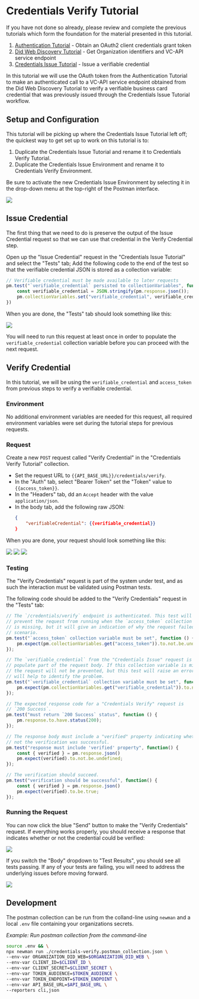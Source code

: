 # Credentials Verify Tutorial

If you have not done so already, please review and complete the previous tutorials which form the foundation for the material presented in this tutorial.

1. [Authentication Tutorial](../authentication/README.md) - Obtain an OAuth2 client credentials grant token
1. [Did Web Discovery Tutorial](../did-web-discovery/README.md) - Get Organization identifiers and VC-API service endpoint
1. [Credentials Issue Tutorial](../credentials-issue/README.md) - Issue a verifiable credential

In this tutorial we will use the OAuth token from the Authentication Tutorial to make an authenticated call to a VC-API service endpoint obtained from the Did Web Discovery Tutorial to verify a verifiable business card credential that was previously issued through the Credentials Issue Tutorial workflow.

## Setup and Configuration

This tutorial will be picking up where the Credentials Issue Tutorial left off; the quickest way to get set up to work on this tutorial is to:

1. Duplicate the Credentials Issue Tutorial and rename it to Credentials Verify Tutorial.
1. Duplicate the Credentials Issue Environment and rename it to Credentials Verify Environment.

Be sure to activate the new Credentials Issue Environment by selecting it in the drop-down menu at the top-right of the Postman interface.

<img src="./resources/select-environment.png"/>

## Issue Credential

The first thing that we need to do is preserve the output of the Issue Credential request so that we can use that credential in the Verify Credential step.

Open up the "Issue Credential" request in the "Credentials Issue Tutorial" and select the "Tests" tab; Add the following code to the end of the test so that the verifiable credential JSON is stored as a collection variable:

```javascript
// Verifiable credential must be made available to later requests
pm.test("`verifiable_credential` persisted to collectionVariables", function() {
    const verifiable_credential = JSON.stringify(pm.response.json());
    pm.collectionVariables.set("verifiable_credential", verifiable_credential);
})
```

When you are done, the "Tests" tab should look something like this:

<img src="./resources/persist-verifiable-credential.png"/>

You will need to run this request at least once in order to populate the `verifiable_credential` collection variable before you can proceed with the next request.

## Verify Credential

In this tutorial, we will be using the `verifiable_credential` and `access_token` from previous steps to verify a verifiable credential.

### Environment

No additional environment variables are needed for this request, all required environment variables were set during the tutorial steps for previous requests.

### Request

Create a new `POST` request called "Verify Credential" in the "Credentials Verify Tutorial" collection.

* Set the request URL to `{{API_BASE_URL}}/credentials/verify`.
* In the "Auth" tab, select "Bearer Token" set the "Token" value to `{{access_token}}`.
* In the "Headers" tab, dd an `Accept` header with the value `application/json`.
* In the body tab, add the following raw JSON:
  ```json
  {
      "verifiableCredential": {{verifiable_credential}}
  }
  ```

When you are done, your request should look something like this:

<img src="./resources/verify-credential-auth.png"/>
<img src="./resources/verify-credential-headers.png"/>
<img src="./resources/verify-credential-body.png"/>

### Testing

The "Verify Credentials" request is part of the system under test, and as such the interaction must be validated using Postman tests.

The following code should be added to the "Verify Credentials" request in the "Tests" tab:

```javascript
// The `/credentials/verify` endpoint is authenticated. This test will not
// prevent the request from running when the `access_token` collection variable
// is missing, but it will give an indication of why the request failed in that
// scenario.
pm.test("`access_token` collection variable must be set", function () {
    pm.expect(pm.collectionVariables.get("access_token")).to.not.be.undefined;
});

// The `verifiable_credential` from the "Credentials Issue" request is used to
// populate part of the request body. If this collection variable is missing,
// the request will not be prevented, but this test will raise an error that
// will help to identify the problem.
pm.test("`verifiable_credential` collection variable must be set", function () {
    pm.expect(pm.collectionVariables.get("verifiable_credential")).to.not.be.undefined;
});

// The expected response code for a "Credentials Verify" request is
// `200 Success`.
pm.test("must return `200 Success` status", function () {
    pm.response.to.have.status(200);
});

// The response body must include a "verified" property indicating whether or
// not the verification was successful.
pm.test("response must include 'verified' property", function() {
    const { verified } = pm.response.json()
    pm.expect(verified).to.not.be.undefined;
});

// The verification should succeed.
pm.test("verification should be successful", function() {
    const { verified } = pm.response.json()
    pm.expect(verified).to.be.true;
});
```

### Running the Request

You can now click the blue "Send" button to make the "Verify Credentials" request. If everything works properly, you should receive a response that indicates whether or not the credential could be verified:

<img src="./resources/verify-credential-response.png"/>

If you switch the "Body" dropdown to "Test Results", you should see all tests passing. If any of your tests are failing, you will need to address the underlying issues before moving forward.

<img src="./resources/verify-credential-tests-pass.png"/>

## Development

The postman collection can be run from the colland-line using `newman` and a local `.env` file containing your organizations secrets.

_Example: Run postman collection from the command-line_
```sh
source .env && \
npx newman run ./credentials-verify.postman_collection.json \
--env-var ORGANIZATION_DID_WEB=$ORGANIZATION_DID_WEB \
--env-var CLIENT_ID=$CLIENT_ID \
--env-var CLIENT_SECRET=$CLIENT_SECRET \
--env-var TOKEN_AUDIENCE=$TOKEN_AUDIENCE \
--env-var TOKEN_ENDPOINT=$TOKEN_ENDPOINT \
--env-var API_BASE_URL=$API_BASE_URL \
--reporters cli,json
```
